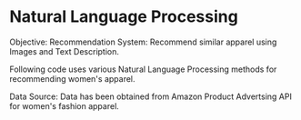 # Natural Language Processing
Objective: Recommendation System: Recommend similar apparel using Images and Text Description.

Following code uses various Natural Language Processing methods for recommending women's apparel. 

Data Source: Data has been obtained from Amazon Product Advertsing API for women's fashion apparel.

